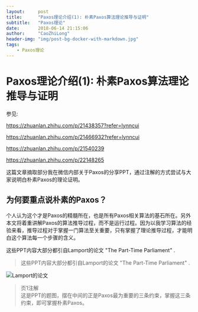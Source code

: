 ```yaml
---
layout:     post
title:      "Paxos理论介绍(1): 朴素Paxos算法理论推导与证明"
subtitle:   "Paxos理论"
date:       2018-06-14 21:15:06
author:     "CaoZhiLong"
header-img: "img/post-bg-docker-with-markdown.jpg"
tags:
    - Paxos理论
---
```



# Paxos理论介绍(1): 朴素Paxos算法理论推导与证明

参见:

https://zhuanlan.zhihu.com/p/21438357?refer=lynncui

https://zhuanlan.zhihu.com/p/21466932?refer=lynncui

https://zhuanlan.zhihu.com/p/21540239

https://zhuanlan.zhihu.com/p/22148265

这篇文章摘取部分我在微信内部关于Paxos的分享PPT，通过注解的方式尝试与大家说明白朴素Paxos的理论证明。

## 为何要重点说朴素的Paxos？

个人认为这个才是Paxos的精髓所在，也是所有Paxos相关算法的基石所在。另外本文将着重讲解Paxos的算法推导过程，而不是运行过程。因为以我学习算法的经验来看，推导过程对于掌握一门算法至关重要，只有掌握了理论推导过程，才能明白这个算法每一个步骤的含义。


这些PPT内容大部分都引自Lamport的论文 "The Part-Time Parliament" .

> 这些PPT内容大部分都引自Lamport的论文 "The Part-Time Parliament" .


![Lamport的论文](https://caozhilong.github.io/img/arct/The-Part-Time-Parliament.png)

> 页1注解<br/>这是PPT的题图，摆在中间的正是Paxos最为重要的三条约束，掌握这三条约束，即可掌握朴素Paxos。
  

```




```


